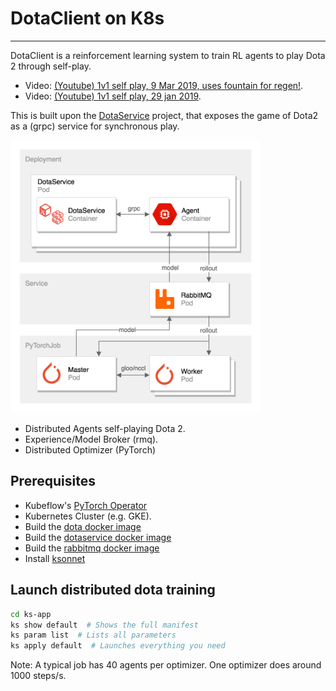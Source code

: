 # DotaClient on K8s

---

DotaClient is a reinforcement learning system to train RL agents to play Dota 2 through self-play.

* Video: [(Youtube) 1v1 self play, 9 Mar 2019, uses fountain for regen!](https://www.youtube.com/watch?v=hxitG142gsY).
* Video: [(Youtube) 1v1 self play, 29 jan 2019](https://www.youtube.com/watch?v=6vgStVonDdA).

This is built upon the [DotaService](https://github.com/TimZaman/DotaService) project, that exposes the game of Dota2 as a (grpc) service for synchronous play.

<img src="dotaclient.png" alt="dotaclient schema" width="400"/>

* Distributed Agents self-playing Dota 2.
* Experience/Model Broker (rmq).
* Distributed Optimizer (PyTorch)

## Prerequisites

* Kubeflow's [PyTorch Operator](https://github.com/kubeflow/pytorch-operator)
* Kubernetes Cluster (e.g. GKE).
* Build the [dota docker image](https://github.com/TimZaman/DotaService)
* Build the [dotaservice docker image](https://github.com/TimZaman/DotaService)
* Build the [rabbitmq docker image](docker/Dockerfile-rmq)
* Install [ksonnet](https://ksonnet.io/)

## Launch distributed dota training

```bash
cd ks-app
ks show default  # Shows the full manifest
ks param list  # Lists all parameters
ks apply default  # Launches everything you need
```

Note: A typical job has 40 agents per optimizer. One optimizer does around 1000 steps/s.

